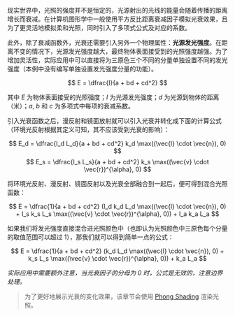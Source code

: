 现实世界中，光照的强度并不是恒定的，光源射出的光线的能量会随着传播的距离增长而衰减。在计算机图形学中一般使用平方反比距离衰减因子模拟光衰效果，且为了更灵活地模拟柔和光照，同时引入了多项式公式及对应的系数。

此外，除了衰减函数外，光衰还需要引入另外一个物理属性：**光源发光强度**。在距离不变的情况下，光源发光强度越大，最终物体表面接受到的光照强度越强。为了增加灵活性，实际应用中可以直接将为三原色三个不同的分量单独设置不同的发光强度（本例中没有编写单独设置发光强度分量的功能）。

$$
E = \dfrac{I}{a + bd + cd^2}
$$

其中 $E$ 为物体表面接受的光照强度；$I$ 为光源发光强度；$d$ 为光源到物体的距离（米）；$a$, $b$ 和 $c$ 为多项式中每项的衰减系数。

引入光衰函数之后，漫反射和镜面放射就可以引入光衰并转化成下面的计算公式（环境光反射根据其定义可知，其不应该受到光衰的影响）：

$$
E_d = \dfrac{I_d L_d}{a + bd + cd^2} k_d \max((\vec{l} \cdot \vec{n}), 0)
$$
$$
E_s = \dfrac{I_s L_s}{a + bd + cd^2} k_s \max((\vec{v} \cdot \vec{r})^{\alpha}, 0)
$$

将环境光反射、漫反射、镜面反射以及光衰全部融合到一起后，便可得到混合光照函数：

$$
E = \dfrac{1}{a + bd + cd^2} (I_d k_d L_d \max((\vec{l} \cdot \vec{n}), 0) + I_s k_s L_s \max((\vec{v} \cdot \vec{r})^{\alpha}, 0)) + I_a k_a L_a
$$

如果我们将发光强度直接混合进光照颜色中（也即认为光照颜色中三原色每个分量的取值范围可以超过 $1$），那我们就可以得到简单一点的公式：

$$
E = \dfrac{1}{a + bd + cd^2} (k_d L_d \max((\vec{l} \cdot \vec{n}), 0) + k_s L_s \max((\vec{v} \cdot \vec{r})^{\alpha}, 0)) + k_a L_a
$$

_实际应用中需要额外注意，当光衰因子的分母为 0 时，公式是无效的，注意边界处理。_

> 为了更好地展示光衰的变化效果，该章节会使用 [Phong Shading](./20_shading/02_phongshading) 渲染光照。
